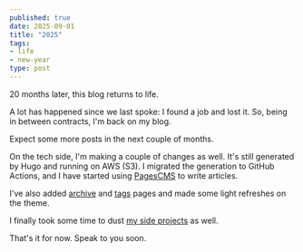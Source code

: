 ```yaml
---
published: true
date: 2025-09-01
title: "2025"
tags:
- life
- new-year
type: post
---
```

20 months later, this blog returns to life.

A lot has happened since we last spoke: I found a job and lost it. So, being in between contracts, I'm back on my blog.

Expect some more posts in the next couple of months.

On the tech side, I'm making a couple of changes as well. It's still generated by Hugo and running on AWS (S3). I migrated the generation to GitHub Actions, and I have started using [PagesCMS](https://pagescms.org) to write articles.

I've also added [archive](/archive) and [tags](https://notsaved.org/tags/) pages and made some light refreshes on the theme.

I finally took some time to dust [my side projects](https://notsaved.org/2022/01/01/010-on-side-projects/) as well.

That's it for now. Speak to you soon.